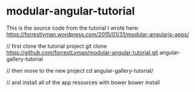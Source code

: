 # modular-angular-tutorial
This is the source code from the tutorial I wrote here: https://forrestlyman.wordpress.com/2015/01/31/modular-angularjs-apps/

// first clone the tutorial project
git clone https://github.com/forrestLyman/modular-angular-tutorial.git angular-gallery-tutorial

// then move to the new project
cd angular-gallery-tutorial/

// and install all of the app resources with bower
bower install

